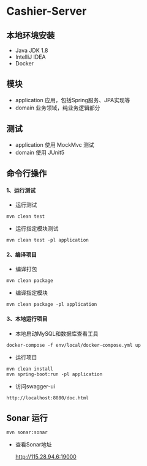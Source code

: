 # Cashier-Server

## 本地环境安装

- Java JDK 1.8
- IntelliJ IDEA
- Docker

## 模块

- application 应用，包括Spring服务、JPA实现等
- domain 业务领域，纯业务逻辑部分

## 测试

- application 使用 MockMvc 测试
- domain 使用 JUnit5

## 命令行操作

#### 1、运行测试

* 运行测试

```shell
mvn clean test
```

* 运行指定模块测试

```shell
mvn clean test -pl application
```

#### 2、编译项目

* 编译打包

```shell
mvn clean package
```

* 编译指定模块

```shell
mvn clean package -pl application
```

#### 3、本地运行项目

* 本地启动MySQL和数据库查看工具

```shell
docker-compose -f env/local/docker-compose.yml up
```

* 运行项目

```shell
mvn clean install
mvn spring-boot:run -pl application
 ```

* 访问swagger-ui

```shell
http://localhost:8080/doc.html
```

## Sonar 运行

```shell
mvn sonar:sonar 
```

* 查看Sonar地址

  http://115.28.94.6:19000

